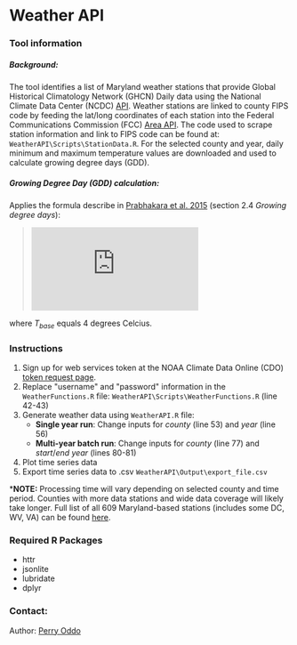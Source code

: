 # Weather API
### Tool information
##### Background:
The tool identifies a list of Maryland weather stations that provide Global Historical Climatology Network (GHCN) Daily data using the National Climate Data Center (NCDC) [API](https://www.ncdc.noaa.gov/cdo-web/webservices/v2#gettingStarted). Weather stations are linked to county FIPS code by feeding the lat/long coordinates of each station into the Federal Communications Commission (FCC) [Area API](https://geo.fcc.gov/api/census/). The code used to scrape station information and link to FIPS code can be found at: `WeatherAPI\Scripts\StationData.R`. For the selected county and year, daily minimum and maximum temperature values are downloaded and used to calculate growing degree days (GDD).

##### Growing Degree Day (GDD) calculation:
Applies the formula describe in [Prabhakara et al. 2015](https://www.sciencedirect.com/science/article/pii/S0303243415000525) (section 2.4 *Growing degree days*):

>![\Large GDD=\frac{[T_{max} + T_{min}]}{2}-T_{base}](http://latex.codecogs.com/svg.latex?GDD%3D%5Cfrac%7B%5BT_%7Bmax%7D%2BT_%7Bmin%7D%5D%7D%7B2%7D-T_%7Bbase%7D)

where *T<sub>base</sub>* equals 4 degrees Celcius.



### Instructions
1. Sign up for web services token at the NOAA Climate Data Online (CDO) [token request page](https://www.ncdc.noaa.gov/cdo-web/token).
2. Replace "username" and "password" information in the `WeatherFunctions.R` file: `WeatherAPI\Scripts\WeatherFunctions.R` (line 42-43)
3. Generate weather data using `WeatherAPI.R` file:
	* **Single year run**: Change inputs for *county* (line 53) and *year* (line 56)
	*  **Multi-year batch run**: Change inputs for *county* (line 77) and *start*/*end year* (lines 80-81)
4. Plot time series data
5. Export time series data to .csv `WeatherAPI\Output\export_file.csv`

***NOTE:** Processing time will vary depending on selected county and time period. Counties with more data stations and wide data coverage will likely take longer. Full list of all 609 Maryland-based stations (includes some DC, WV, VA) can be found [here](https://www.ncdc.noaa.gov/cdo-web/datasets/GHCND/locations/FIPS:24/detail#stationlist).

### Required R Packages
* httr
* jsonlite
* lubridate
* dplyr

### Contact:
Author: [Perry Oddo](mailto:perry.oddo@nasas.gov)
